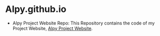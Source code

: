 # AIpy.github.io
- AIpy Project Website Repo:
This Repository contains the code of my Project Website, [AIpy Project Website](https://integrated-circuit.github.io/AIpy.github.io/).
